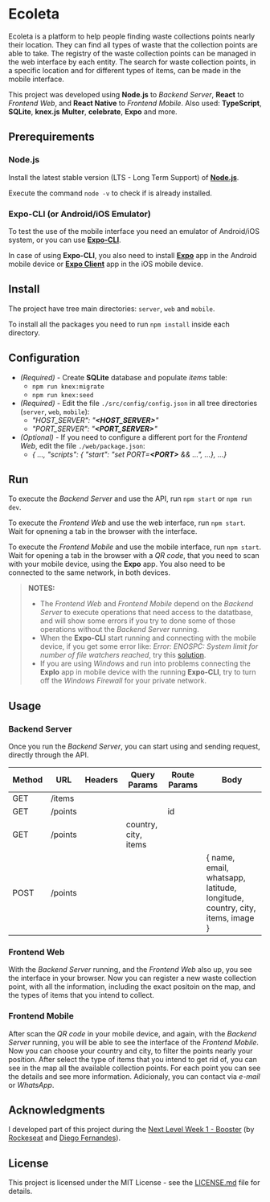 # Ecoleta

Ecoleta is a platform to help people finding waste collections points nearly their location. They can find all types of waste that the collection points are able to take. The registry of the waste collection points can be managed in the web interface by each entity. The search for waste collection points, in a specific location and for different types of items, can be made in the mobile interface.

This project was developed using **Node.js** to *Backend Server*, **React** to *Frontend Web*, and **React Native** to *Frontend Mobile*. Also used: **TypeScript**, **SQLite**, **knex.js** **Multer**, **celebrate**, **Expo** and more.


## Prerequirements

### Node.js

Install the latest stable version (LTS - Long Term Support) of [**Node.js**](https://www.nodejs.org/en/download/package-manager/).

Execute the command `node -v` to check if is already installed.

### Expo-CLI (or Android/iOS Emulator)

To test the use of the mobile interface you need an emulator of Android/iOS system, or you can use [**Expo-CLI**](https://www.docs.expo.io/workflow/expo-cli/).

In case of using **Expo-CLI**, you also need to install [**Expo**](https://www.play.google.com/store/apps/details?id=host.exp.exponent&hl=en) app in the Android mobile device or [**Expo Client**](https://apps.apple.com/us/app/expo-client/id982107779) app in the iOS mobile device.


## Install

The project have tree main directories: `server`, `web` and `mobile`.

To install all the packages you need to run `npm install` inside each directory.


## Configuration

* *(Required)* - Create **SQLite** database and populate *items* table: 
    * `npm run knex:migrate`
    * `npm run knex:seed`
* *(Required)* - Edit the file `./src/config/config.json` in all tree directories (`server`, `web`, `mobile`):
    * *"HOST_SERVER": "**\<HOST_SERVER\>**"*
    * *"PORT_SERVER": "**\<PORT_SERVER\>**"*
* *(Optional)* - If you need to configure a different port for the *Frontend Web*, edit the file `./web/package.json`:
    * *{ ...,  "scripts": { "start": "set PORT=**\<PORT\>** && ...", ...}, ...}*


## Run

To execute the *Backend Server* and use the API, run `npm start` or `npm run dev`. 

To execute the *Frontend Web* and use the web interface, run `npm start`. Wait for opnening a tab in the browser with the interface.

To execute the *Frontend Mobile* and use the mobile interface, run `npm start`. Wait for opening a tab in the browser with a *QR code*, that you need to scan with your mobile device, using the **Expo** app. You also need to be connected to the same network, in both devices.

> **NOTES:**
> * The *Frontend Web* and *Frontend Mobile* depend on the *Backend Server* to execute operations that need access to the datatbase, and will show some errors if you try to done some of those operations without the *Backend Server* running.
> * When the **Expo-CLI** start running and connecting with the mobile device, if you get some error like: *Error: ENOSPC: System limit for number of file watchers reached*, try this [solution](https://github.com/guard/listen/wiki/Increasing-the-amount-of-inotify-watchers#the-technical-details
).
> * If you are using *Windows* and run into problems connecting the **Explo** app in mobile device with the running **Expo-CLI**, try to turn off the *Windows Firewall* for your private network.


## Usage

### Backend Server

Once you run the *Backend Server*, you can start using and sending request, directly through the API.

| Method | URL     | Headers | Query Params         | Route Params | Body                                                                        |
| ------ | ------- | ------- | -------------------- | ------------ | --------------------------------------------------------------------------- |
| GET    | /items  |         |                      |              |                                                                             |
| GET    | /points |         |                      | id           |                                                                             |
| GET    | /points |         | country, city, items |              |                                                                             |
| POST   | /points |         |                      |              | { name, email, whatsapp, latitude, longitude, country, city, items, image } |

### Frontend Web

With the *Backend Server* running, and the *Frontend Web* also up, you see the interface in your browser. Now you can register a new waste collection point, with all the information, including the exact positoin on the map, and the types of items that you intend to collect.

### Frontend Mobile

After scan the *QR code* in your mobile device, and again, with the *Backend Server* running, you will be able to see the interface of the *Frontend Mobile*. Now you can choose your country and city, to filter the points nearly your position. After select the type of items that you intend to get rid of, you can see in the map all the available collection points. For each point you can see the details and see more information. Adicionaly, you can contact via *e-mail* or *WhatsApp*.


## Acknowledgments

I developed part of this project during the [Next Level Week 1 - Booster](https://github.com/Rocketseat/nlw-01-booster) (by [Rockeseat](https://www.rocketseat.com.br/) and [Diego Fernandes](https://www.github.com/diego3g)).


## License

This project is licensed under the MIT License - see the [LICENSE.md](LICENSE.md) file for details.
